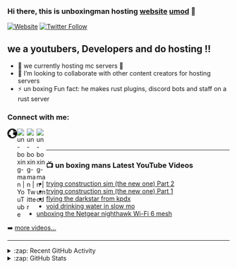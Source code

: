 ### Hi there, this is unboxingman hosting [website] [umod] 👋

[![Website](https://img.shields.io/website?label=play.unboxingman.com&style=for-the-badge&url=https%3A%2F%2Fplay.unboxingman.com)](http:play.unboxingman.com)
[![Twitter Follow](https://img.shields.io/twitter/follow/un_boxing_man?color=1DA1F2&logo=twitter&style=for-the-badge)](https://twitter.com/intent/follow?original_referer=https%3A%2F%2Fgithub.com%2FcodeSTACKr&screen_name=un_boxing_man)

## we a youtubers, Developers and do hosting !!

- 🌱 we currently hosting mc servers 🤣
- 👯 I’m looking to collaborate with other content creators for hosting servers 
- ⚡ un boxing Fun fact: he makes rust plugins, discord bots and staff on a rust server


### Connect with me:

[<img align="left" alt="play.unboxingman.com" width="22px" src="https://raw.githubusercontent.com/iconic/open-iconic/master/svg/globe.svg" />][website]
[<img align="left" alt="un-boxing-man | YouTube" width="22px" src="https://cdn.jsdelivr.net/npm/simple-icons@v3/icons/youtube.svg" />][youtube]
[<img align="left" alt="un-boxing-man | Twitter" width="22px" src="https://cdn.jsdelivr.net/npm/simple-icons@v3/icons/twitter.svg" />][twitter]
[<img align="left" alt="un-boxing-man | umod" width="22px" src="https://assets.umod.org/images/umod-gray.png" />][umod]


<br />
<br />

---

### 📺  un boxing mans Latest YouTube Videos

<!-- YOUTUBE:START -->
- [trying construction sim &lpar;the new one&rpar; Part 2](https://www.youtube.com/watch?v=QPHiRy6RTyQ)
- [trying construction sim &lpar;the new one&rpar; Part 1](https://www.youtube.com/watch?v=uczby-GzDEE)
- [flying the darkstar from kpdx](https://www.youtube.com/watch?v=Dj3kP2uxIuM)
- [void drinking water in slow mo](https://www.youtube.com/watch?v=_wFOH6j6oy8)
- [unboxing the Netgear nighthawk Wi-Fi 6 mesh](https://www.youtube.com/watch?v=CoEFepqClSI)
<!-- YOUTUBE:END -->

➡️ [more videos...](https://youtube.com/unboxingman2004)


---

<details>
  <summary>:zap: Recent GitHub Activity</summary>
  
<!--START_SECTION:activity-->

<!--END_SECTION:activity-->

</details>

<details>
  <summary>:zap: GitHub Stats</summary>

  <img align="left" alt="un-boxing-man's GitHub Stats" src="https://github-readme-stats.codestackr.vercel.app/api?username=un-boxing-man&show_icons=true&hide_border=true" />

</details>

[website]: https://play.unboxingman.com
[twitter]: https://twitter.com/un_boxing_man
[youtube]: https://youtube.com/unboxingman2004
[umod]:https://umod.org/user/unboxingman#plugins
